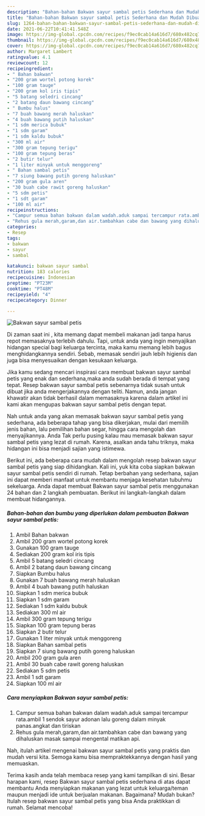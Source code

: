 ```yaml
---
description: "Bahan-bahan Bakwan sayur sambal petis Sederhana dan Mudah Dibuat"
title: "Bahan-bahan Bakwan sayur sambal petis Sederhana dan Mudah Dibuat"
slug: 1264-bahan-bahan-bakwan-sayur-sambal-petis-sederhana-dan-mudah-dibuat
date: 2021-06-22T10:41:41.548Z
image: https://img-global.cpcdn.com/recipes/f9ec0cab14a616d7/680x482cq70/bakwan-sayur-sambal-petis-foto-resep-utama.jpg
thumbnail: https://img-global.cpcdn.com/recipes/f9ec0cab14a616d7/680x482cq70/bakwan-sayur-sambal-petis-foto-resep-utama.jpg
cover: https://img-global.cpcdn.com/recipes/f9ec0cab14a616d7/680x482cq70/bakwan-sayur-sambal-petis-foto-resep-utama.jpg
author: Margaret Lambert
ratingvalue: 4.1
reviewcount: 12
recipeingredient:
- " Bahan bakwan"
- "200 gram wortel potong korek"
- "100 gram tauge"
- "200 gram kol iris tipis"
- "5 batang seledri cincang"
- "2 batang daun bawang cincang"
- " Bumbu halus"
- "7 buah bawang merah haluskan"
- "4 buah bawang putih haluskan"
- "1 sdm merica bubuk"
- "1 sdm garam"
- "1 sdm kaldu bubuk"
- "300 ml air"
- "300 gram tepung terigu"
- "100 gram tepung beras"
- "2 butir telur"
- "1 liter minyak untuk menggoreng"
- " Bahan sambal petis"
- "7 siung bawang putih goreng haluskan"
- "200 gram gula aren"
- "30 buah cabe rawit goreng haluskan"
- "5 sdm petis"
- "1 sdt garam"
- "100 ml air"
recipeinstructions:
- "Campur semua bahan bakwan dalam wadah.aduk sampai tercampur rata.ambil 1 sendok sayur adonan lalu goreng dalam minyak panas.angkat dan tiriskan"
- "Rehus gula merah,garam,dan air.tambahkan cabe dan bawang yang dihaluskan masak sampai mengental matikan api."
categories:
- Resep
tags:
- bakwan
- sayur
- sambal

katakunci: bakwan sayur sambal 
nutrition: 183 calories
recipecuisine: Indonesian
preptime: "PT23M"
cooktime: "PT48M"
recipeyield: "4"
recipecategory: Dinner

---
```



![Bakwan sayur sambal petis](https://img-global.cpcdn.com/recipes/f9ec0cab14a616d7/680x482cq70/bakwan-sayur-sambal-petis-foto-resep-utama.jpg)

Di zaman  saat ini , kita memang dapat membeli makanan jadi tanpa harus repot memasaknya terlebih dahulu. Tapi, untuk anda yang ingin menyajikan hidangan special bagi keluarga tercinta, maka kamu memang lebih bagus menghidangkannya sendiri. Sebab, memasak sendiri jauh lebih higienis dan juga bisa menyesuaikan dengan kesukaan keluarga.

Jika kamu sedang mencari inspirasi cara membuat bakwan sayur sambal petis yang enak dan sederhana,maka anda sudah berada di tempat yang tepat. Resep bakwan sayur sambal petis  sebenarnya tidak susah untuk dibuat jika anda mengerjakannya dengan teliti. Namun, anda jangan khawatir akan tidak berhasil dalam memasaknya 
karena dalam artikel ini kami akan mengupas bakwan sayur sambal petis dengan tepat.  



Nah untuk anda yang akan memasak bakwan sayur sambal petis yang sederhana, ada beberapa tahap yang bisa dikerjakan, mulai dari memilih jenis bahan, lalu pemilihan bahan segar, hingga cara mengolah dan menyajikannya. Anda Tak perlu pusing kalau mau memasak bakwan sayur sambal petis yang lezat di rumah. Karena, asalkan anda  tahu triknya, maka hidangan ini bisa menjadi sajian yang istimewa.

Berikut ini, ada beberapa cara mudah dalam mengolah resep bakwan sayur sambal petis yang siap dihidangkan. Kali ini, yuk kita coba siapkan bakwan sayur sambal petis sendiri di rumah. Tetap berbahan yang sederhana, sajian ini dapat memberi manfaat untuk membantu menjaga kesehatan tubuhmu sekeluarga. Anda dapat membuat Bakwan sayur sambal petis menggunakan 24 bahan dan 2 langkah pembuatan. Berikut ini langkah-langkah dalam membuat hidangannya.

<!--inarticleads1-->

##### Bahan-bahan dan bumbu yang diperlukan dalam pembuatan Bakwan sayur sambal petis:

1. Ambil  Bahan bakwan
1. Ambil 200 gram wortel potong korek
1. Gunakan 100 gram tauge
1. Sediakan 200 gram kol iris tipis
1. Ambil 5 batang seledri cincang
1. Ambil 2 batang daun bawang cincang
1. Siapkan  Bumbu halus
1. Gunakan 7 buah bawang merah haluskan
1. Ambil 4 buah bawang putih haluskan
1. Siapkan 1 sdm merica bubuk
1. Siapkan 1 sdm garam
1. Sediakan 1 sdm kaldu bubuk
1. Sediakan 300 ml air
1. Ambil 300 gram tepung terigu
1. Siapkan 100 gram tepung beras
1. Siapkan 2 butir telur
1. Gunakan 1 liter minyak untuk menggoreng
1. Siapkan  Bahan sambal petis
1. Siapkan 7 siung bawang putih goreng haluskan
1. Ambil 200 gram gula aren
1. Ambil 30 buah cabe rawit goreng haluskan
1. Sediakan 5 sdm petis
1. Ambil 1 sdt garam
1. Siapkan 100 ml air




<!--inarticleads2-->

##### Cara menyiapkan Bakwan sayur sambal petis:

1. Campur semua bahan bakwan dalam wadah.aduk sampai tercampur rata.ambil 1 sendok sayur adonan lalu goreng dalam minyak panas.angkat dan tiriskan
1. Rehus gula merah,garam,dan air.tambahkan cabe dan bawang yang dihaluskan masak sampai mengental matikan api.




Nah, itulah artikel mengenai  bakwan sayur sambal petis  yang praktis dan mudah versi kita. Semoga kamu bisa mempraktekkannya dengan hasil yang memuaskan. 

Terima kasih anda telah membaca resep yang kami tampilkan di sini. Besar harapan kami, resep  Bakwan sayur sambal petis sederhana di atas dapat membantu Anda menyiapkan makanan yang lezat untuk keluarga/teman maupun menjadi ide untuk berjualan makanan. Bagaimana? Mudah bukan? Itulah resep bakwan sayur sambal petis yang bisa Anda praktikkan di rumah. Selamat mencoba!

